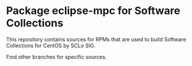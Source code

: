 # Package eclipse-mpc for Software Collections

This repository contains sources for RPMs that are used
to build Software Collections for CentOS by SCLo SIG.

Find other branches for specific sources.
